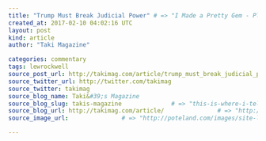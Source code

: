 ```yaml
---
title: "Trump Must Break Judicial Power" # => "I Made a Pretty Gem - Planet.rb"
created_at: 2017-02-10 04:02:16 UTC
layout: post
kind: article
author: "Taki Magazine"

categories: commentary
tags: lewrockwell
source_post_url: http://takimag.com/article/trump_must_break_judicial_power_patrick_buchanan    # => "http://poteland.com/blog/i-made-a-pretty-gem-planet-dot-rb/"
source_twitter_url: http://twitter.com/takimag
source_twitter: takimag
source_blog_name: Taki&#39;s Magazine
source_blog_slug: takis-magazine              # => "this-is-where-i-tell-you-stuff"
source_blog_url: http://takimag.com/article/               # => "http://poteland.com/articles"
source_image_url:               # => "http://poteland.com/images/site-logo.png"

---
```



<!--
   by Patrick J. Buchanan&lt;br&gt;
	  

&lt;img src=&quot;http://takimag.com/images/uploads/bigstock-Hand-holding-judges-gavel-Vin-169631459.jpg&quot; style=&quot;float:left;margin-right:8px;&quot;&gt;
	






	
		“Disheartening and demoralizing,” wailed Judge Neil Gorsuch of President Trump’s comments about the judges seeking to overturn his 90-day ban on travel to the U.S. from the Greater Middle East war zones.

What a wimp. Did our future justice break down crying like Sen. Chuck Schumer? Sorry, this...
	&lt;p&gt;&lt;a href=&quot;http://takimag.com/article/trump_must_break_judicial_power_patrick_buchanan&quot;&gt;Read the rest at Taki&#39;s Magazine&lt;/a&gt;&lt;/p&gt;
						
	  
	  
	  
	  &lt;div class=&quot;feedflare&quot;&gt;
&lt;a href=&quot;http://feeds.feedburner.com/~ff/takimag?a=ZUIhSK0ecDM:4fO63d6cssU:yIl2AUoC8zA&quot;&gt;&lt;img src=&quot;http://feeds.feedburner.com/~ff/takimag?d=yIl2AUoC8zA&quot; border=&quot;0&quot;&gt;&lt;/a&gt; &lt;a href=&quot;http://feeds.feedburner.com/~ff/takimag?a=ZUIhSK0ecDM:4fO63d6cssU:qj6IDK7rITs&quot;&gt;&lt;img src=&quot;http://feeds.feedburner.com/~ff/takimag?d=qj6IDK7rITs&quot; border=&quot;0&quot;&gt;&lt;/a&gt; &lt;a href=&quot;http://feeds.feedburner.com/~ff/takimag?a=ZUIhSK0ecDM:4fO63d6cssU:gIN9vFwOqvQ&quot;&gt;&lt;img src=&quot;http://feeds.feedburner.com/~ff/takimag?i=ZUIhSK0ecDM:4fO63d6cssU:gIN9vFwOqvQ&quot; border=&quot;0&quot;&gt;&lt;/a&gt;
&lt;/div&gt;&lt;img src=&quot;http://feeds.feedburner.com/~r/takimag/~4/ZUIhSK0ecDM&quot; height=&quot;1&quot; width=&quot;1&quot; alt=&quot;&quot;&gt;           # => "I’ve been hurting to write this ever since we had the idea of creating a Planet for Cubox..." (Continued)
   takis-magazine              # => "this-is-where-i-tell-you-stuff"
   http://takimag.com/article/               # => "http://poteland.com/articles"
                 # => "http://poteland.com/images/site-logo.png"
by Patrick J. Buchanan<br>
	  

<img src="http://takimag.com/images/uploads/bigstock-Hand-holding-judges-gavel-Vin-169631459.jpg" style="float:left;margin-right:8px;">
	






	
		“Disheartening and demoralizing,” wailed Judge Neil Gorsuch of President Trump’s comments about the judges seeking to overturn his 90-day ban on travel to the U.S. from the Greater Middle East war zones.

What a wimp. Did our future justice break down crying like Sen. Chuck Schumer? Sorry, this...
	<p><a href="http://takimag.com/article/trump_must_break_judicial_power_patrick_buchanan">Read the rest at Taki's Magazine</a></p>
						
	  
	  
	  
	  <div class="feedflare">
<a href="http://feeds.feedburner.com/~ff/takimag?a=ZUIhSK0ecDM:4fO63d6cssU:yIl2AUoC8zA"><img src="http://feeds.feedburner.com/~ff/takimag?d=yIl2AUoC8zA" border="0"></a> <a href="http://feeds.feedburner.com/~ff/takimag?a=ZUIhSK0ecDM:4fO63d6cssU:qj6IDK7rITs"><img src="http://feeds.feedburner.com/~ff/takimag?d=qj6IDK7rITs" border="0"></a> <a href="http://feeds.feedburner.com/~ff/takimag?a=ZUIhSK0ecDM:4fO63d6cssU:gIN9vFwOqvQ"><img src="http://feeds.feedburner.com/~ff/takimag?i=ZUIhSK0ecDM:4fO63d6cssU:gIN9vFwOqvQ" border="0"></a>
</div><img src="http://feeds.feedburner.com/~r/takimag/~4/ZUIhSK0ecDM" height="1" width="1" alt=""><div class="">
    <i>Source: <a href="http://takimag.com/article/">Taki&#39;s Magazine</a></i>
</div>

